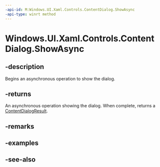 ```yaml
---
-api-id: M:Windows.UI.Xaml.Controls.ContentDialog.ShowAsync
-api-type: winrt method
---
```


<!-- Method syntax
public Windows.Foundation.IAsyncOperation<Windows.UI.Xaml.Controls.ContentDialogResult> ShowAsync()
-->

# Windows.UI.Xaml.Controls.ContentDialog.ShowAsync

## -description
Begins an asynchronous operation to show the dialog.



## -returns
An asynchronous operation showing the dialog. When complete, returns a [ContentDialogResult](contentdialogresult.md).

## -remarks

## -examples

## -see-also
